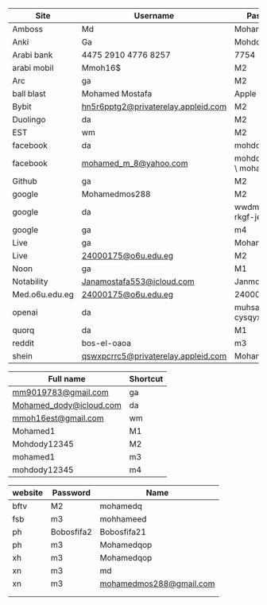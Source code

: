 
| Site           | Username                            | Password                   |     |     |
| -------------- | ----------------------------------- | -------------------------- | --- | --- |
| Amboss         | Md                                  | Mohamed1                   |     |     |
| Anki           | Ga                                  | Mohdody12345               |     |     |
| Arabi bank     | 4475 2910 4776 8257                 | 7754                       |     |     |
| arabi mobil    | Mmoh16$                             | M2                         |     |     |
| Arc            | ga                                  | M2                         |     |     |
| ball blast     | Mohamed Mostafa                     | Apple 5ra                  |     |     |
| Bybit          | hn5r6pptg2@privaterelay.appleid.com | M2                         |     |     |
| Duolingo       | da                                  | M2                         |     |     |
| EST            | wm                                  | M2                         |     |     |
| facebook       | da                                  | mohdody1966                |     |     |
| facebook       | mohamed_m_8@yahoo.com               | mohdody1966<br>\ mohamed 1 |     |     |
| Github         | ga                                  | M2                         |     |     |
| google         | Mohamedmos288                       | M2                         |     |     |
| google         | da                                  | wwdm-aeef-rkgf-jeql        |     |     |
| google         | ga                                  | m4                         |     |     |
| Live           | ga                                  | MohamedDody1               |     |     |
| Live           | 24000175@o6u.edu.eg                 | M2                         |     |     |
| Noon           | ga                                  | M1                         |     |     |
| Notability     | Janamostafa553@icloud.com           | Janmos.25                  |     |     |
| Med.o6u.edu.eg | 24000175@o6u.edu.eg                 | 24000175                   |     |     |
| openai         | da                                  | muhsa9-cysqyx-jyjfyR       |     |     |
| quorq          | da                                  | M1                         |     |     |
| reddit         | bos-el-oaoa                         | m3                         |     |     |
| shein          | qswxpcrrc5@privaterelay.appleid.com | Mohamed1                   |     |     |


| Full name               | Shortcut |
| ----------------------- | -------- |
| mm9019783@gmail.com     | ga       |
| Mohamed_dody@icloud.com | da       |
| mmoh16est@gmail.com     | wm       |
| Mohamed1                | M1       |
| Mohdody12345            | M2       |
| mohamed1                | m3       |
| mohdody12345            | m4       |

| website | Password   | Name                    |
| ------- | ---------- | ----------------------- |
| bftv    | M2         | mohamedq                |
| fsb     | m3         | mohhameed               |
| ph      | Bobosfifa2 | Bobosfifa21             |
| ph      | m3         | Mohamedqop              |
| xh      | m3         | Mohamedqop              |
| xn      | m3         | md                      |
| xn      | m3         | mohamedmos288@gmail.com |
|         |            |                         |
|         |            |                         |
